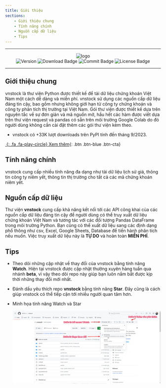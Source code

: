 ```yaml
---
title: Giới thiệu
sections:
    - Giới thiệu chung
    - Tính năng chính
    - Nguồn cấp dữ liệu
    - Tips
---
```


---

<div id="badges" align="center">
<img src="https://raw.githubusercontent.com/thinh-vu/vnstock/beta/docs/assets/images/vnstock-logo-white.jpg" alt= "logo"/>
</div>

<div id="badges" align="center">
<img src="https://img.shields.io/pypi/pyversions/vnstock?logoColor=brown&style=plastic" alt= "Version"/>
<img src="https://img.shields.io/pypi/dm/vnstock" alt="Download Badge"/>
<img src="https://img.shields.io/github/last-commit/thinh-vu/vnstock" alt="Commit Badge"/>
<img src="https://img.shields.io/github/license/thinh-vu/vnstock?color=red" alt="License Badge"/>
</div>

---

## Giới thiệu chung
vnstock là thư viện Python được thiết kế để tải dữ liệu chứng khoán Việt Nam một cách dễ dàng và miễn phí. vnstock sử dụng các nguồn cấp dữ liệu đáng tin cậy, bao gồm nhưng không giới hạn từ công ty chứng khoán và công ty phân tích thị trường tại Việt Nam. Gói thư viện được thiết kế dựa trên nguyên tắc về sự đơn giản và mã nguồn mở, hầu hết các hàm được viết dựa trên thư viện request và pandas có sẵn trên môi trường Google Colab do đó người dùng không cần cài đặt thêm các gói thư viện kèm theo.

- vnstock có +33K lượt downloads trên PyPI tính đến tháng 9/2023.

[*&nbsp;*{: .fa .fa-play-circle}        Xem thêm](assets/images/vnstock_download_stats.png?raw=true){: .btn .btn-blue .btn-cta}


## Tính năng chính
vnstock cung cấp nhiều tính năng đa dạng như tải dữ liệu lịch sử giá, thông tin công ty niêm yết, thông tin thị trường cho tất cả các mã chứng khoán niêm yết.

## Nguồn cấp dữ liệu
Thư viện **vnstock** cung cấp khả năng kết nối tới các API công khai của các nguồn cấp dữ liệu đáng tin cậy để người dùng có thể truy xuất dữ liệu chứng khoán Việt Nam và tương tác với các đối tượng Pandas DataFrame trong môi trường Python. Bạn cũng có thể xuất dữ liệu sang các định dạng phổ thông như csv, Excel, Google Sheets, Database để tiến hành phân tích nếu muốn. Việc truy xuất dữ liệu này là **TỰ DO** và hoàn toàn **MIỄN PHÍ**.

## Tips
- Theo dõi những cập nhật về thay đổi của vnstock bằng tính năng **Watch**. Hiện tại vnstock được cập nhật thường xuyên hàng tuần qua nhánh **beta**, vì vậy theo dõi repo này giúp bạn luôn nắm bắt được kịp thời những thay đổi mới nhất.
- Đánh dấu yêu thích repo **vnstock** bằng tính năng **Star**. Đây cũng là cách giúp vnstock có thể tiếp cận tới nhiều người quan tâm hơn.

- Minh họa tính năng Watch và Star

  <div class="watch-star">
   <a href="assets/images/vnstock-watch-and-star.png?raw=true" data-title="Minh họa tính năng Watch và Star" data-toggle="lightbox"><img class="img-responsive" src="assets/images/vnstock-watch-and-star.png?raw=true" alt="screenshot" /></a>
   <a class="mask" href="assets/images/vnstock-watch-and-star.png?raw=true" data-title="Minh họa tính năng Watch và Star" data-toggle="lightbox"><i class="icon fa fa-search-plus"></i></a>
  </div>